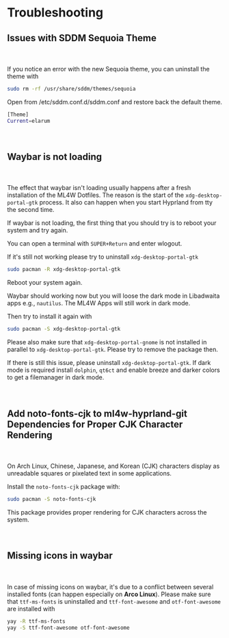 # Troubleshooting

## Issues with SDDM Sequoia Theme

<div class="tip custom-block" style="padding-top: 20px; padding-bottom: 20px;">

If you notice an error with the new Sequoia theme, you can uninstall the theme with

```sh
sudo rm -rf /usr/share/sddm/themes/sequoia
```

Open from /etc/sddm.conf.d/sddm.conf and restore back the default theme.

```sh
[Theme]
Current=elarum
```
</div>

## Waybar is not loading

<div class="tip custom-block" style="padding-top: 20px; padding-bottom: 20px;">

The effect that waybar isn't loading usually happens after a fresh installation of the ML4W Dotfiles. The reason is the start of the `xdg-desktop-portal-gtk` process. It also can happen when you start Hyprland from tty the second time.

If waybar is not loading, the first thing that you should try is to reboot your system and try again. 

You can open a terminal with `SUPER+Return` and enter wlogout.

If it's still not working please try to uninstall `xdg-desktop-portal-gtk`

```sh
sudo pacman -R xdg-desktop-portal-gtk
```

Reboot your system again. 

Waybar should working now but you will loose the dark mode in Libadwaita apps e.g., `nautilus`. The ML4W Apps will still work in dark mode.

Then try to install it again with

```sh
sudo pacman -S xdg-desktop-portal-gtk
```

Please also make sure that `xdg-desktop-portal-gnome` is not installed in parallel to `xdg-desktop-portal-gtk`. Please try to remove the package then.

If there is still this issue, please uninstall `xdg-desktop-portal-gtk`. If dark mode is required install `dolphin`, `qt6ct` and enable breeze and darker colors to get a filemanager in dark mode.

</div>

## Add noto-fonts-cjk to ml4w-hyprland-git Dependencies for Proper CJK Character Rendering

<div class="tip custom-block" style="padding-top: 20px; padding-bottom: 20px;">

On Arch Linux, Chinese, Japanese, and Korean (CJK) characters display as unreadable squares or pixelated text in some applications.

Install the `noto-fonts-cjk` package with:

```sh
sudo pacman -S noto-fonts-cjk
```

This package provides proper rendering for CJK characters across the system.

</div>

## Missing icons in waybar

<div class="tip custom-block" style="padding-top: 20px; padding-bottom: 20px;">

In case of missing icons on waybar, it's due to a conflict between several installed fonts (can happen especially on **Arco Linux**). Please make sure that `ttf-ms-fonts` is uninstalled and `ttf-font-awesome` and `otf-font-awesome` are installed with

```sh
yay -R ttf-ms-fonts
yay -S ttf-font-awesome otf-font-awesome
```

</div>
